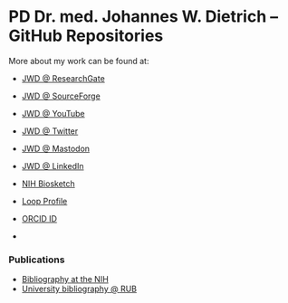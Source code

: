 # PD Dr. med. Johannes W. Dietrich – GitHub Repositories #

More about my work can be found at:

- [JWD @ ResearchGate](https://www.researchgate.net/profile/Johannes-W-Dietrich)
- [JWD @ SourceForge](https://sourceforge.net/u/jwdietrich/profile/)
- [JWD @ YouTube](https://www.youtube.com/@jwdietrich_science)
- [JWD @ Twitter](https://twitter.com/drjwdietrich)
- [JWD @ Mastodon](https://qoto.org/@drjwdietrich)
- [JWD @ LinkedIn](https://www.linkedin.com/in/jwdietrich/)
- [NIH Biosketch](https://www.ncbi.nlm.nih.gov/myncbi/johannes)
- [Loop Profile](https://loop.frontiersin.org/people/238877/overview)
- [ORCID ID](https://orcid.org/0000-0002-1185-3549)

-

### Publications ###

- [Bibliography at the NIH](https://www.ncbi.nlm.nih.gov/myncbi/johannes%20w..dietrich.1/bibliography/public/)
- [University bibliography @ RUB](https://bibliographie.ub.rub.de/person/6934)


<!--
**jwdietrich21/jwdietrich21** is a ✨ _special_ ✨ repository because its `README.md` (this file) appears on your GitHub profile.

Here are some ideas to get you started:

- 🔭 I’m currently working on ...
- 🌱 I’m currently learning ...
- 👯 I’m looking to collaborate on ...
- 🤔 I’m looking for help with ...
- 💬 Ask me about ...
- 📫 How to reach me: ...
- 😄 Pronouns: ...
- ⚡ Fun fact: ...
-->
